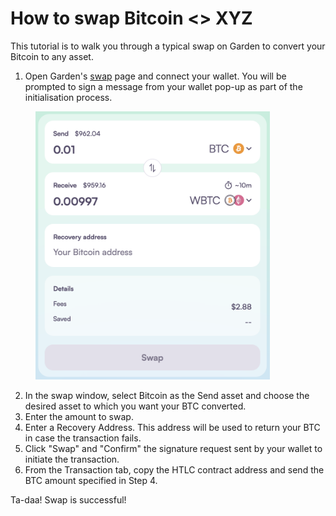# How to swap Bitcoin <> XYZ

This tutorial is to walk you through a typical swap on Garden to convert your Bitcoin to any asset.

1. Open Garden's [swap](https://app.garden.finance/swap/) page and connect your wallet. You will be prompted to sign a message from your wallet pop-up as part of the initialisation process.

<figure><img src="../.gitbook/assets/Screenshot 2024-11-29 at 12.26.02 PM.png" alt="" width="375"><figcaption></figcaption></figure>

2. In the swap window, select Bitcoin as the Send asset and choose the desired asset to which you want your BTC converted.
3. Enter the amount to swap.
4. Enter a Recovery Address. This address will be used to return your BTC in case the transaction fails.
5. Click "Swap" and "Confirm" the signature request sent by your wallet to initiate the transaction.
6. From the Transaction tab, copy the HTLC contract address and send the BTC amount specified in Step 4.



Ta-daa! Swap is successful!
